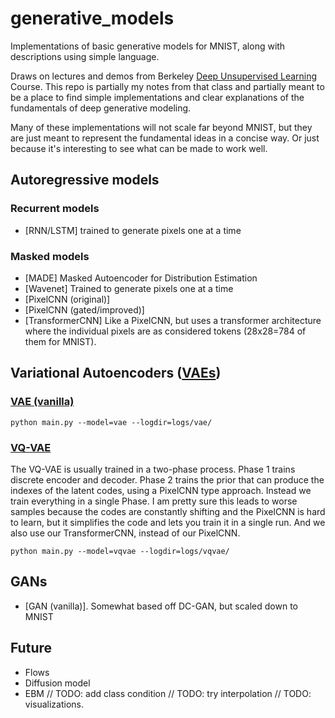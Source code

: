 # generative_models

Implementations of basic generative models for MNIST, along with descriptions using simple language.

Draws on lectures and demos from Berkeley [Deep Unsupervised Learning](https://sites.google.com/view/berkeley-cs294-158-sp20/) Course.
This repo is partially my notes from that class and partially meant to be a place to find simple implementations and clear explanations
of the fundamentals of deep generative modeling.

Many of these implementations will not scale far beyond MNIST, but they are just meant to represent the fundamental ideas
in a concise way. Or just because it's interesting to see what can be made to work well.

## Autoregressive models

### Recurrent models
- [RNN/LSTM] trained to generate pixels one at a time

### Masked models
- [MADE] Masked Autoencoder for Distribution Estimation
- [Wavenet] Trained to generate pixels one at a time
- [PixelCNN (original)]
- [PixelCNN (gated/improved)]
- [TransformerCNN] Like a PixelCNN, but uses a transformer architecture where the individual pixels are as considered tokens (28x28=784 of them for MNIST).

## Variational Autoencoders ([VAEs](./vaes/))

### [VAE (vanilla)](./vaes/vae.py)
```
python main.py --model=vae --logdir=logs/vae/
```
### [VQ-VAE](./vaes/vqvae.py)

The VQ-VAE is usually trained in a two-phase process. Phase 1 trains discrete encoder and decoder. Phase 2 trains
the prior that can produce the indexes of the latent codes, using a PixelCNN type approach.
Instead we train everything in a single Phase.
I am pretty sure this leads to worse samples because the codes are constantly shifting and the PixelCNN is hard to learn, but it simplifies
the code and lets you train it in a single run.
And we also use our TransformerCNN, instead of our PixelCNN.

```
python main.py --model=vqvae --logdir=logs/vqvae/
```

## GANs
- [GAN (vanilla)]. Somewhat based off DC-GAN, but scaled down to MNIST

## Future
- Flows
- Diffusion model
- EBM
// TODO: add class condition
// TODO: try interpolation
// TODO: visualizations.